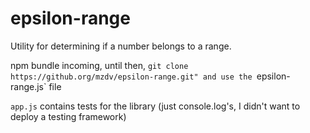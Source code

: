 epsilon-range
=============
Utility for determining if a number belongs to a range.

npm bundle incoming, until then, `git clone https://github.org/mzdv/epsilon-range.git" and use the `epsilon-range.js` file

`app.js` contains tests for the library (just console.log's, I didn't want to deploy a testing framework)